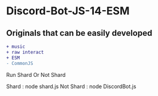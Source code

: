 # Discord-Bot-JS-14-ESM

## Originals that can be easily developed

```diff
+ music
+ raw interact
+ ESM
- CommonJS
```

Run Shard Or Not Shard

Shard : node shard.js
Not Shard : node DiscordBot.js
